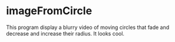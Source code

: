 # imageFromCircle
This program display a blurry video of moving circles that fade and decrease and increase their radius. It looks cool. 
